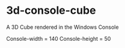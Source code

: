 # 3d-console-cube
A 3D Cube rendered in the Windows Console

Console-width = 140
Console-height = 50

